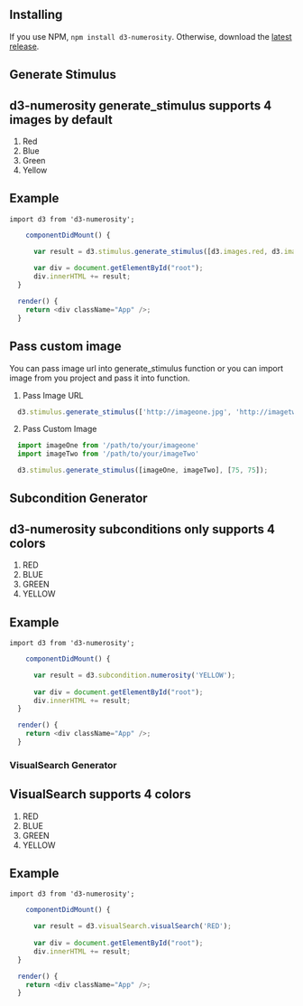 
## Installing

If you use NPM, `npm install d3-numerosity`. Otherwise, download the [latest release](https://github.com/d3/d3-numerosity/releases/latest).

## Generate Stimulus
## d3-numerosity generate_stimulus supports 4 images by default
1. Red
2. Blue
3. Green
4. Yellow

## Example

`import d3 from 'd3-numerosity';`

```javascript
    componentDidMount() {

      var result = d3.stimulus.generate_stimulus([d3.images.red, d3.images.green], [75, 75]);
      
      var div = document.getElementById("root");
      div.innerHTML += result;
  }

  render() {
    return <div className="App" />;
  }
```


## Pass custom image

You can pass image url into generate_stimulus function or you can import image from you project and pass it into function.

1. Pass Image URL
```javascript
  d3.stimulus.generate_stimulus(['http://imageone.jpg', 'http://imagetwo.jpg'], [75, 75]);
```

2. Pass Custom Image

```javascript
  import imageOne from '/path/to/your/imageone'
  import imageTwo from '/path/to/your/imageTwo'

  d3.stimulus.generate_stimulus([imageOne, imageTwo], [75, 75]);

```


## Subcondition Generator
## d3-numerosity subconditions only supports 4 colors
1. RED
2. BLUE
3. GREEN
4. YELLOW

## Example

`import d3 from 'd3-numerosity';`

```javascript
    componentDidMount() {

      var result = d3.subcondition.numerosity('YELLOW');
      
      var div = document.getElementById("root");
      div.innerHTML += result;
  }

  render() {
    return <div className="App" />;
  }

```

### VisualSearch Generator

## VisualSearch supports 4 colors
1. RED
2. BLUE
3. GREEN
4. YELLOW

## Example

`import d3 from 'd3-numerosity';`

```javascript
    componentDidMount() {

      var result = d3.visualSearch.visualSearch('RED');
      
      var div = document.getElementById("root");
      div.innerHTML += result;
  }

  render() {
    return <div className="App" />;
  }

```


<!-- YOUR API DOCUMENTATION HERE. Use bold for symbols (such as constructor and method names) and italics for instances. See the other D3 modules for examples.

<a href="#numerosity" name="numerosity">#</a> <b>numerosity</b>()

Computes the answer to the ultimate question of life, the universe, and everything. -->
